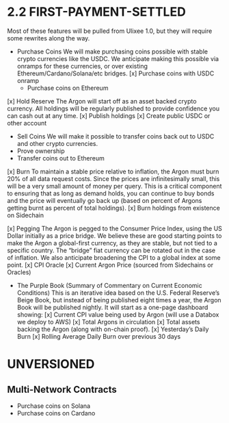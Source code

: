 # 2.2 FIRST-PAYMENT-SETTLED
Most of these features will be pulled from Ulixee 1.0, but they will require some rewrites along the way.

- Purchase Coins 
  We will make purchasing coins possible with stable crypto currencies like the USDC. We anticipate making this possible via onramps for these currencies, or over existing Ethereum/Cardano/Solana/etc bridges.
  [x] Purchase coins with USDC onramp
  - Purchase coins on Ethereum

[x] Hold Reserve 
  The Argon will start off as an asset backed crypto currency. All holdings will be regularly published to provide confidence you can cash out at any time.
[x] Publish holdings
[x] Create public USDC or other account

- Sell Coins
  We will make it possible to transfer coins back out to USDC and other crypto currencies.
- Prove ownership
- Transfer coins out to Ethereum

[x] Burn
  To maintain a stable price relative to inflation, the Argon must burn 20% of all data request costs. Since the prices are infinitesimally small, this will be a very small amount of money per query. This is a critical component to ensuring that as long as demand holds, you can continue to buy bonds and the price will eventually go back up (based on percent of Argons getting burnt as percent of total holdings).
[x] Burn holdings from existence on Sidechain

[x] Pegging
  The Argon is pegged to the Consumer Price Index, using the US Dollar initially as a price bridge. We believe these are good starting points to make the Argon a global-first currency, as they are stable, but not tied to a specific country. The “bridge” fiat currency can be rotated out in the case of inflation. We also anticipate broadening the CPI to a global index at some point.
[x] CPI Oracle
[x] Current Argon Price (sourced from Sidechains or Oracles)

- The Purple Book (Summary of Commentary on Current Economic Conditions)
  This is an iterative idea based on the U.S. Federal Reserve’s Beige Book, but instead of being published eight times a year, the Argon Book will be published nightly. It will start as a one-page dashboard showing:
[x] Current CPI value being used by Argon (will use a Databox we deploy to AWS)
[x] Total Argons in circulation
[x] Total assets backing the Argon (along with on-chain proof).
[x] Yesterday’s Daily Burn
[x] Rolling Average Daily Burn over previous 30 days


# UNVERSIONED

## Multi-Network Contracts
- Purchase coins on Solana
- Purchase coins on Cardano
